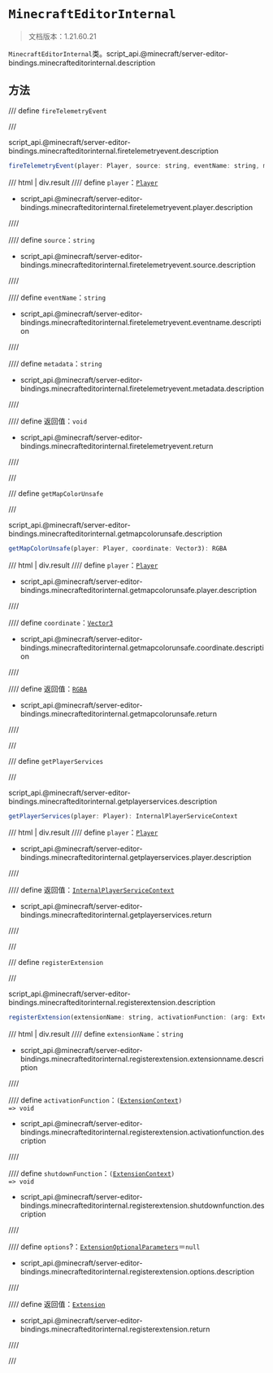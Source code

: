 # `MinecraftEditorInternal`

> 文档版本：1.21.60.21

`MinecraftEditorInternal`类。script_api.@minecraft/server-editor-bindings.minecrafteditorinternal.description

## 方法

/// define
`fireTelemetryEvent`


///

script_api.@minecraft/server-editor-bindings.minecrafteditorinternal.firetelemetryevent.description

```js
fireTelemetryEvent(player: Player, source: string, eventName: string, metadata: string): void
```

/// html | div.result
//// define
`player`：[`Player`](../../server/beta/player.md)

- script_api.@minecraft/server-editor-bindings.minecrafteditorinternal.firetelemetryevent.player.description


////

//// define
`source`：`string`

- script_api.@minecraft/server-editor-bindings.minecrafteditorinternal.firetelemetryevent.source.description


////

//// define
`eventName`：`string`

- script_api.@minecraft/server-editor-bindings.minecrafteditorinternal.firetelemetryevent.eventname.description


////

//// define
`metadata`：`string`

- script_api.@minecraft/server-editor-bindings.minecrafteditorinternal.firetelemetryevent.metadata.description


////

//// define
返回值：`void`

- script_api.@minecraft/server-editor-bindings.minecrafteditorinternal.firetelemetryevent.return


////

///


/// define
`getMapColorUnsafe`


///

script_api.@minecraft/server-editor-bindings.minecrafteditorinternal.getmapcolorunsafe.description

```js
getMapColorUnsafe(player: Player, coordinate: Vector3): RGBA
```

/// html | div.result
//// define
`player`：[`Player`](../../server/beta/player.md)

- script_api.@minecraft/server-editor-bindings.minecrafteditorinternal.getmapcolorunsafe.player.description


////

//// define
`coordinate`：[`Vector3`](../../server/beta/vector3.md)

- script_api.@minecraft/server-editor-bindings.minecrafteditorinternal.getmapcolorunsafe.coordinate.description


////

//// define
返回值：[`RGBA`](../../server/beta/rgba.md)

- script_api.@minecraft/server-editor-bindings.minecrafteditorinternal.getmapcolorunsafe.return


////

///


/// define
`getPlayerServices`


///

script_api.@minecraft/server-editor-bindings.minecrafteditorinternal.getplayerservices.description

```js
getPlayerServices(player: Player): InternalPlayerServiceContext
```

/// html | div.result
//// define
`player`：[`Player`](../../server/beta/player.md)

- script_api.@minecraft/server-editor-bindings.minecrafteditorinternal.getplayerservices.player.description


////

//// define
返回值：[`InternalPlayerServiceContext`](./internalplayerservicecontext.md)

- script_api.@minecraft/server-editor-bindings.minecrafteditorinternal.getplayerservices.return


////

///


/// define
`registerExtension`


///

script_api.@minecraft/server-editor-bindings.minecrafteditorinternal.registerextension.description

```js
registerExtension(extensionName: string, activationFunction: (arg: ExtensionContext) => void, shutdownFunction: (arg: ExtensionContext) => void, options?: ExtensionOptionalParameters): Extension
```

/// html | div.result
//// define
`extensionName`：`string`

- script_api.@minecraft/server-editor-bindings.minecrafteditorinternal.registerextension.extensionname.description


////

//// define
`activationFunction`：<code>(<a href="../extensioncontext/">ExtensionContext</a>) =&gt; void</code>

- script_api.@minecraft/server-editor-bindings.minecrafteditorinternal.registerextension.activationfunction.description


////

//// define
`shutdownFunction`：<code>(<a href="../extensioncontext/">ExtensionContext</a>) =&gt; void</code>

- script_api.@minecraft/server-editor-bindings.minecrafteditorinternal.registerextension.shutdownfunction.description


////

//// define
`options`?：[`ExtensionOptionalParameters`](./extensionoptionalparameters.md)＝`null`

- script_api.@minecraft/server-editor-bindings.minecrafteditorinternal.registerextension.options.description


////

//// define
返回值：[`Extension`](./extension.md)

- script_api.@minecraft/server-editor-bindings.minecrafteditorinternal.registerextension.return


////

///

